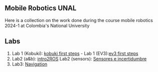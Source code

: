 ## Mobile Robotics UNAL

Here is a collection on the work done during the course mobile robotics 2024-1 at Colombia's National University 

## Labs
1. Lab 1 (Kobuki): [kobuki first steps](https://github.com/mobile-robotics-unal/kobuki-first-steps) - Lab 1 (EV3):[ev3 first steps](https://github.com/mobile-robotics-unal/ev3-first-stepss)
2. Lab2 (a&b): [intro2ROS](intro2ROS) Lab2 (sensors): [Sensores e incertidumbre](https://github.com/mobile-robotics-unal/Laboratory-Sensors-and-uncertainty)
3. Lab3: [Navigation](https://github.com/mobile-robotics-unal/lab3-navigation)
<!--

**Here are some ideas to get you started:**

🙋‍♀️ A short introduction - what is your organization all about?
🌈 Contribution guidelines - how can the community get involved?
👩‍💻 Useful resources - where can the community find your docs? Is there anything else the community should know?
🍿 Fun facts - what does your team eat for breakfast?
🧙 Remember, you can do mighty things with the power of [Markdown](https://docs.github.com/github/writing-on-github/getting-started-with-writing-and-formatting-on-github/basic-writing-and-formatting-syntax)
-->
